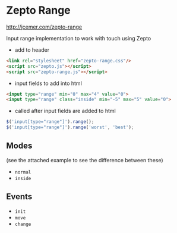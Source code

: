 # Zepto Range

http://jcemer.com/zepto-range

Input range implementation to work with touch using Zepto

- add to header

``` html
<link rel="stylesheet" href="zepto-range.css"/>
<script src="zepto.js"></script>
<script src="zepto-range.js"></script>
```

- input fields to add into html

``` html
<input type="range" min="0" max="4" value="0">
<input type="range" class="inside" min="-5" max="5" value="0">
```

- called after input fields are added to html

``` javascript
$('input[type="range"]').range();
$('input[type="range"]').range('worst', 'best');
```

## Modes

(see the attached example to see the difference between these)

* `normal`
* `inside`

## Events

* `init`
* `move`
* `change`
